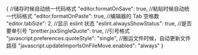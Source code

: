 {
//储存时候自动统一代码格式
"editor.formatOnSave": true,
//粘贴时候自动统一代码格式
"editor.formatOnPaste": true,
//编辑器的 Tab 空格数
"editor.tabSize": 2,
//显示 eslint 状态
"eslint.alwaysShowStatus": true,
//是否要单引号
"prettier.jsxSingleQuote": true,
//引号格式
"javascript.preferences.quoteStyle": "single",
//搬运文件时候，自动更新文件路径
"javascript.updateImportsOnFileMove.enabled": "always"
}
